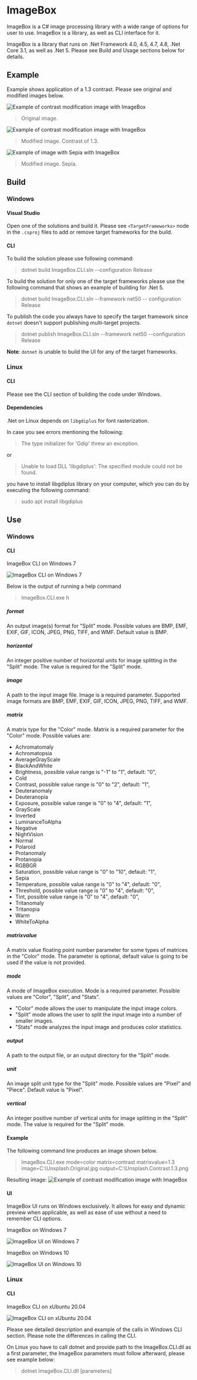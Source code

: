 # ImageBox
ImageBox is a C# image processing library with a wide range of options for user to use. ImageBox is a library, as well as CLI interface for it.

ImageBox is a library that runs on .Net Framework 4.0, 4.5, 4.7, 4.8, .Net Core 3.1, as well as .Net 5. Please see Build and Usage sections below for details.

## Example
Example shows application of a 1.3 contrast. Please see original and modified images below.


![Example of contrast modification image with ImageBox](https://github.com/americusmaximus/ImageBox/blob/main/Docs/Unsplash.Original.jpg)

> Original image.

![Example of contrast modification image with ImageBox](https://github.com/americusmaximus/ImageBox/blob/main/Docs/Unsplash.Contrast.1.3.png)

> Modified image. Contrast of 1.3.

![Example of image with Sepia with ImageBox](https://github.com/americusmaximus/ImageBox/blob/main/Docs/Unsplash.Sepia.png)

> Modified image. Sepia.

## Build
### Windows
#### Visual Studio
Open one of the solutions and build it. Please see `<TargetFrameworks>` node in the `.csproj` files to add or remove target frameworks for the build.
#### CLI
To build the solution please use following command:

> dotnet build ImageBox.CLI.sln --configuration Release

To build the solution for only one of the target frameworks please use the following command that shows an example of building for .Net 5.

> dotnet build ImageBox.CLI.sln --framework net50 -- configuration Release

To publish the code you always have to specify the target framework since `dotnet` doesn't support publishing multi-target projects.

> dotnet publish ImageBox.CLI.sln --framework net50 --configuration Release

**Note**: `dotnet` is unable to build the UI for any of the target frameworks.

### Linux
#### CLI
Please see the CLI section of building the code under Windows.
#### Dependencies
.Net on Linux depends on `libgdiplus` for font rasterization.

In case you see errors mentioning the following:

> The type initializer for 'Gdip' threw an exception.

or

> Unable to load DLL 'libgdiplus': The specified module could not be found.

you have to install libgdiplus library on your computer, which you can do by executing the following command:

> sudo apt install libgdiplus
 
## Use
### Windows
#### CLI
ImageBox CLI on Windows 7

![ImageBox CLI on Windows 7](https://github.com/americusmaximus/ImageBox/blob/main/Docs/ImageBox.CLI.Win.7.png)


Below is the output of running a help command
>ImageBox.CLI.exe h

##### format
An output image(s) format for "Split" mode. Possible values are BMP, EMF, EXIF, GIF, ICON, JPEG, PNG, TIFF, and WMF. Default value is BMP.

##### horizontal
An integer positive number of horizontal units for image splitting in the "Split" mode. The value is required for the "Split" mode.

##### image
A path to the input image file. Image is a required parameter. Supported image formats are BMP, EMF, EXIF, GIF, ICON, JPEG, PNG, TIFF, and WMF.

##### matrix
A matrix type for the "Color" mode. Matrix is a required parameter for the "Color" mode. Possible values are:

- Achromatomaly
- Achromatopsia
- AverageGrayScale
- BlackAndWhite
- Brightness, possible value range is "-1" to "1", default: "0",
- Cold
- Contrast, possible value range is "0" to "2", default: "1",
- Deuteranomaly
- Deuteranopia
- Exposure, possible value range is "0" to "4", default: "1",
- GrayScale
- Inverted
- LuminanceToAlpha
- Negative
- NightVision
- Normal
- Polaroid
- Protanomaly
- Protanopia
- RGBBGR
- Saturation, possible value range is "0" to "10", default: "1",
- Sepia
- Temperature, possible value range is "0" to "4", default: "0",
- Threshold, possible value range is "0" to "4", default: "0",
- Tint, possible value range is "0" to "4", default: "0",
- Tritanomaly
- Tritanopia
- Warm
- WhiteToAlpha

##### matrixvalue
A matrix value floating point number parameter for some types of matrices in the "Color" mode. The parameter is optional, default value is going to be used if the value is not provided.

##### mode
A mode of ImageBox execution. Mode is a required parameter. Possible values are "Color", "Split", and "Stats".

- "Color" mode allows the user to manipulate the input image colors.
- "Split" mode allows the user to split the input image into a number of smaller images.
- "Stats" mode analyzes the input image and produces color  statistics.

##### output
A path to the output file, or an output directory for the "Split" mode.

##### unit
An image split unit type for the "Split" mode. Possible values are "Pixel" and "Piece". Default value is "Pixel".

##### vertical
An integer positive number of vertical units for image splitting in the "Split" mode. The value is required for the "Split" mode.

#### Example
The following command line produces an image shown below.

>ImageBox.CLI.exe mode=color matrix=contrast matrixvalue=1.3 image=C:\Unsplash.Original.jpg output=C:\Unsplash.Contrast.1.3.png

Resulting image:
![Example of contrast modification image with ImageBox](https://github.com/americusmaximus/ImageBox/blob/main/Docs/Unsplash.Contrast.1.3.png)


#### UI
ImageBox UI runs on Windows exclusively. It allows for easy and dynamic preview when applicable, as well as ease of use without a need to remember CLI options.

ImageBox on Windows 7

![ImageBox UI on Windows 7](https://github.com/americusmaximus/ImageBox/blob/main/Docs/ImageBox.UI.Win.7.png)

ImageBox on Windows 10

![ImageBox UI on Windows 10](https://github.com/americusmaximus/ImageBox/blob/main/Docs/ImageBox.UI.Win.10.png)
### Linux
#### CLI
ImageBox CLI on xUbuntu 20.04

![ImageBox CLI on xUbuntu 20.04](https://github.com/americusmaximus/ImageBox/blob/main/Docs/ImageBox.CLI.xUbuntu.20.04.png)

Please see detailed description and example of the calls in Windows CLI section. Please note the differences in calling the CLI.

On Linux you have to call dotnet and provide path to the ImageBox.CLI.dll as a first parameter, the ImageBox parameters must follow afterward, please see example below:

>dotnet ImageBox.CLI.dll [parameters]